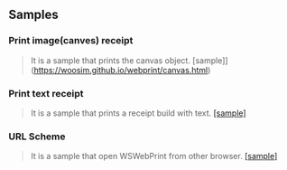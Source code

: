 ## Samples


### Print image(canves) receipt

> It is a sample that prints the canvas object. [sample]](https://woosim.github.io/webprint/canvas.html)

### Print text receipt

> It is a sample that prints a receipt build with text. [[sample]](https://woosim.github.io/webprint/command.html)

### URL Scheme

> It is a sample that open WSWebPrint from other browser. [[sample]](https://woosim.github.io/webprint/urlscheme.html)


